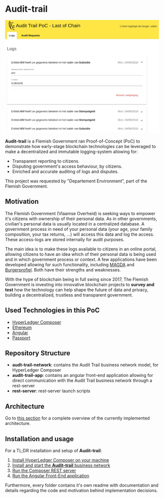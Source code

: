 # Audit-trail

![App](audit-trail-app/img/Front-page.jpg)

**Audit-trail** is a Flemish Government ran Proof-of-Concept (PoC) to demonstrate how early-stage blockchain technologies can be leveraged to make a decentralized and immutable logging-system allowing for:
- Transparent reporting to citizens.
- Disputing government's access behaviour, by citizens.
- Enriched and accurate auditing of logs and disputes.

This project was requested by "Departement Environment", part of the Flemish Government.

## Motivation

The Flemish Government (Vlaamse Overheid) is seeking ways to empower it's citizens with ownership of their personal data. As in other governments, civilian's personal data is usually located in a centralized database. A government process in need of your personal data (your age, your family composition, your tax returns, ...) will access this data and log the access. These access-logs are stored internally for audit purposes. 

The main idea is to make these logs available to citizens in an online portal, allowing citizens to have an idea which of their personal data is being used and in which government process or context. A few applications have been developed allowing for such functionality, including [MAGDA](https://overheid.vlaanderen.be/magda) and [Burgerprofiel](https://overheid.vlaanderen.be/mijn-burgerprofiel). Both have their strengths and weaknesses. 

With the hype of blockchain being in full swing since 2017, The Flemish Government is investing into innovative blockchain projects to **survey and test** how the technology can help shape the future of data and privacy, building a decentralized, trustless and transparent government.

## Used Technologies in this PoC

- [HyperLedger Composer](https://hyperledger.github.io/composer/latest/)
- [Ethereum](https://www.ethereum.org/)
- [Angular](https://angular.io/)
- [Passport](http://www.passportjs.org/)

## Repository Structure

- **audt-trail-network**: contains the Audit Trail business network model, for HyperLedger Composer
- **audit-trail-app**: contains an angular front-end application allowing for direct communication with the Audit Trail business network through a rest-server
- **rest-server**: rest-server launch scripts

## Architecture

Go to [this section](./rest-server#architecture) for a complete overview of the currently implemented architecture.

## Installation and usage

For a TL;DR installation and setup of **Audit-trail**:
1. [Install HyperLedger Composer on your machine](https://hyperledger.github.io/composer/latest/installing/installing-index.html)
2. [Install and start the **Audit-trail** business network](./audit-trail-network#deployment-of-the-business-network)
3. [Run the Composer REST server](rest-server#running-a-single-user-rest-server-development-and-testing)
4. [Run the Angular Front-End application](./audit-trail-app#running-development-server)

Furthermore, every folder contains it's own readme with documentation and details regarding the code and motivation behind implementation decisions.

